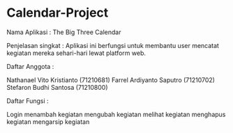 # Calendar-Project

Nama Aplikasi : The Big Three Calendar

Penjelasan singkat : Aplikasi ini berfungsi untuk membantu user mencatat kegiatan mereka sehari-hari lewat platform web.

Daftar Anggota :

Nathanael Vito Kristianto (71210681)
Farrel Ardiyanto Saputro (71210702)
Stefaron Budhi Santosa (71210800)

Daftar Fungsi :

Login
menambah kegiatan 
mengubah kegiatan
melihat kegiatan
menghapus kegiatan
mengarsip kegiatan
